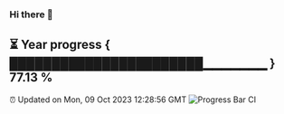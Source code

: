 ### Hi there 👋
⏳ Year progress { ███████████████████████▁▁▁▁▁▁▁ } 77.13 %
---
⏰ Updated on Mon, 09 Oct 2023 12:28:56 GMT
![Progress Bar CI](https://github.com/liununu/liununu/workflows/Progress%20Bar%20CI/badge.svg)
